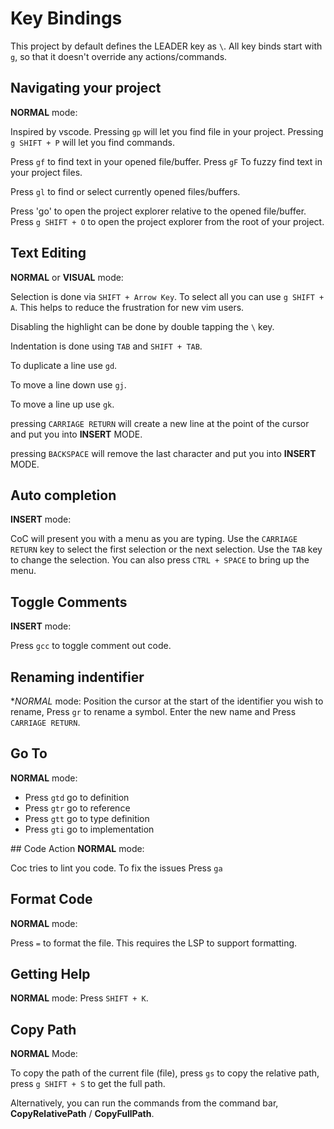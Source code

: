 Key Bindings
====

This project by default defines the LEADER key as `\`. All key binds start with `g`, so that it doesn't override any actions/commands.

## Navigating your project
**NORMAL** mode:

Inspired by vscode. Pressing `gp` will let you find file in your project. Pressing `g SHIFT + P` will let you find commands.

Press `gf` to find text in your opened file/buffer. Press `gF` To fuzzy find text in your project files.

Press `gl` to find or select currently opened files/buffers.

Press 'go' to open the project explorer relative to the opened file/buffer. Press `g SHIFT + O` to open the project explorer from the root of your project.

## Text Editing

**NORMAL** or **VISUAL** mode:

Selection is done via `SHIFT + Arrow Key`. To select all you can use `g SHIFT + A`. This helps to reduce the frustration for new vim users.

Disabling the highlight can be done by double tapping the `\` key.

Indentation is done using `TAB` and `SHIFT + TAB`.

To duplicate a line use `gd`.

To move a line down use `gj`.

To move a line up use `gk`.

pressing `CARRIAGE RETURN` will create a new line at the point of the cursor and put you into **INSERT** MODE.

pressing `BACKSPACE` will remove the last character and put you into **INSERT** MODE.

## Auto completion
**INSERT** mode:

CoC will present you with a menu as you are typing. Use the `CARRIAGE RETURN` key to select the first selection or the next selection. Use the `TAB` key to change the selection. You can also press `CTRL + SPACE` to bring up the menu.

## Toggle Comments
**INSERT** mode:

Press `gcc` to toggle comment out code.

## Renaming indentifier
**NORMAL* mode: 
Position the cursor at the start of the identifier you wish to rename, Press `gr` to rename a symbol. Enter the new name and Press `CARRIAGE RETURN`.

## Go To
**NORMAL** mode:

- Press `gtd` go to definition
- Press `gtr` go to reference
- Press `gtt` go to type definition
- Press `gti` go to implementation

## Code Action
**NORMAL** mode:

Coc tries to lint you code. To fix the issues Press `ga`

## Format Code
**NORMAL** mode:

Press `=` to format the file. This requires the LSP to support formatting.

## Getting Help
**NORMAL** mode:
Press `SHIFT + K`.

## Copy Path
**NORMAL** Mode:

To copy the path of the current file (file), press `gs` to copy the relative path, press `g SHIFT + S` to get the full path.

Alternatively, you can run the commands from the command bar, **CopyRelativePath** / **CopyFullPath**.
